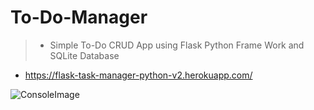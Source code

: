 # To-Do-Manager
> - Simple To-Do CRUD App using Flask Python Frame Work and SQLite Database 

- https://flask-task-manager-python-v2.herokuapp.com/

![ConsoleImage](https://i.imgur.com/uHLLcqs.png) 
